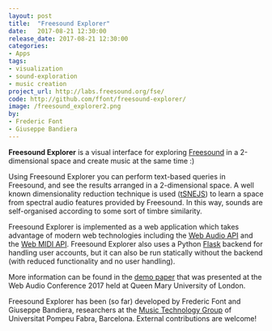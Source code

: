 ```yaml
---
layout: post
title:  "Freesound Explorer"
date:   2017-08-21 12:30:00
release_date: 2017-08-21 12:30:00
categories: 
- Apps
tags:
- visualization 
- sound-exploration
- music creation
project_url: http://labs.freesound.org/fse/
code: http://github.com/ffont/freesound-explorer/
image: /freesound_explorer2.png
by: 
- Frederic Font
- Giuseppe Bandiera
---
```


**Freesound Explorer** is a visual interface for exploring [Freesound](https://freesound.org) in a 2-dimensional space and create music at the same time :)

Using Freesound Explorer you can perform text-based queries in Freesound, and see the results arranged in a 2-dimensional space. A well known dimensionality reduction technique is used ([tSNEJS](https://github.com/karpathy/tsnejs)) to learn a space from spectral audio features provided by Freesound. In this way, sounds are self-organised according to some sort of timbre similarity.

Freesound Explorer is implemented as a web application which takes advantage of modern web technologies including the [Web Audio API](https://www.w3.org/TR/webaudio/) and the [Web MIDI API](https://www.w3.org/TR/webmidi/). Freesound Explorer also uses a Python [Flask](http://flask.pocoo.org) backend for handling user accounts, but it can also be run statically without the backend (with reduced functionality and no user handling).

More information can be found in the [demo paper](http://eecs.qmul.ac.uk/~keno/20.pdf) that was presented at the Web Audio Conference 2017 held at Queen Mary University of London.

Freesound Explorer has been (so far) developed by Frederic Font and Giuseppe Bandiera, researchers at the [Music Technology Group](http://mtg.upf.edu) of Universitat Pompeu Fabra, Barcelona. External contributions are welcome!

